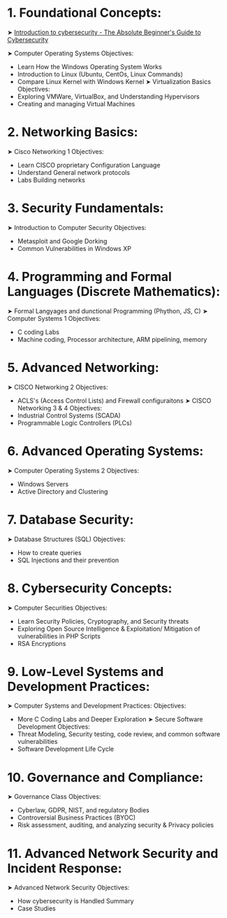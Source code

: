 # 1. Foundational Concepts:
➤ [Introduction to cybersecurity - The Absolute Beginner's Guide to Cybersecurity](posts/Notes/TheAbsoluteBeginner'sGuideToCybersecurity.md)

➤ Computer Operating Systems
  Objectives:
  - Learn How the Windows Operating System Works
  - Introduction to Linux (Ubuntu, CentOs, Linux Commands)
  - Compare Linux Kernel with Windows Kernel
➤ Virtualization Basics
  Objectives:
  - Exploring VMWare, VirtualBox, and Understanding Hypervisors
  - Creating and managing Virtual Machines
# 2. Networking Basics:
➤ Cisco Networking 1
  Objectives:
  - Learn CISCO proprietary Configuration Language
  - Understand General network protocols
  - Labs Building networks
# 3. Security Fundamentals: 
➤ Introduction to Computer Security
  Objectives:
  - Metasploit and Google Dorking
  - Common Vulnerabilities in Windows XP
# 4. Programming and Formal Languages (Discrete Mathematics):
➤ Formal Langyages and dunctional Programming (Phython, JS, C)
➤ Computer Systems 1
  Objectives:
  - C coding Labs
  - Machine coding, Processor architecture, ARM pipelining, memory
# 5. Advanced Networking: 
➤ CISCO Networking 2
  Objectives:
  - ACLS's (Access Control Lists) and Firewall configuraitons
➤ CISCO Networking 3 & 4
  Objectives:
  - Industrial Control Systems (SCADA)
  - Programmable Logic Controllers (PLCs)
# 6. Advanced Operating Systems: 
➤ Computer Operating Systems 2
  Objectives:
  - Windows Servers
  - Active Directory and Clustering
# 7. Database Security: 
➤ Database Structures (SQL)
  Objectives:
  - How to create queries
  - SQL Injections and their prevention
# 8. Cybersecurity Concepts:
➤ Computer Securities
  Objectives:
  - Learn Security Policies, Cryptography, and Security threats
  - Exploring Open Source Intelligence & Exploitation/ Mitigation of vulnerabilities in PHP Scripts
  - RSA Encryptions
# 9. Low-Level Systems and Development Practices: 
➤ Computer Systems and Development Practices:
  Objectives:
  - More C Coding Labs and Deeper Exploration
➤ Secure Software Development
  Objectives:
  - Threat Modeling, Security testing, code review, and common software vulnerabilities
  - Software Development Life Cycle
# 10. Governance and Compliance:
➤ Governance Class
  Objectives:
  - Cyberlaw, GDPR, NIST, and regulatory Bodies
  - Controversial Business Practices (BYOC)
  - Risk assessment, auditing, and analyzing security & Privacy policies
# 11. Advanced Network Security and Incident Response:
➤ Advanced Network Security
  Objectives:
  - How cybersecurity is Handled Summary
  - Case Studies
